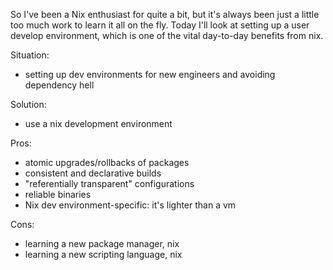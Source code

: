 So I've been a Nix enthusiast for quite a bit, but it's always been just a little too
much work to learn it all on the fly. Today I'll look at setting up a user develop
environment, which is one of the vital day-to-day benefits from nix.

Situation:
 + setting up dev environments for new engineers and avoiding dependency hell

Solution:
 + use a nix development environment

Pros:
 + atomic upgrades/rollbacks of packages
 + consistent and declarative builds
 + "referentially transparent" configurations
 + reliable binaries
 + Nix dev environment-specific: it's lighter than a vm

Cons:
 + learning a new package manager, nix
 + learning a new scripting language, nix

